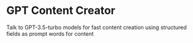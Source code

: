 # GPT Content Creator

Talk to GPT-3.5-turbo models for fast content creation using structured fields as prompt words for content
